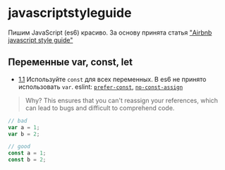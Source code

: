 # javascriptstyleguide
Пишим JavaScript (es6) красиво.
За основу принята статья ["Airbnb javascript style guide"](https://github.com/airbnb/javascript) <a name='1.1'></a>

## Переменные var, const, let

- [1.1](#1.1) <a name='1.1'></a> Используйте `const` для всех переменных. В es6 не принято использовать `var`. eslint: [`prefer-const`](http://eslint.org/docs/rules/prefer-const.html), [`no-const-assign`](http://eslint.org/docs/rules/no-const-assign.html)

> Why? This ensures that you can't reassign your references, which can lead to bugs and difficult to comprehend code.

```javascript
// bad
var a = 1;
var b = 2;

// good
const a = 1;
const b = 2;
```
